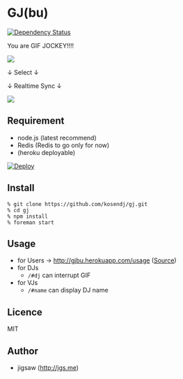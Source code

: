 GJ(bu)
====

[![Dependency Status](https://david-dm.org/kosendj/gj.svg?style=flat)](https://david-dm.org/kosendj/gj)

You are GIF JOCKEY!!!!

![](http://g.recordit.co/zLmn6ABDb3.gif)

↓ Select ↓

↓ Realtime Sync ↓

![](http://g.recordit.co/I0Z2PJFo2j.gif)

## Requirement

* node.js (latest recommend)
* Redis (Redis to go only for now)
* (heroku deployable)

[![Deploy](https://www.herokucdn.com/deploy/button.png)](https://heroku.com/deploy)

## Install

```
% git clone https://github.com/kosendj/gj.git
% cd gj
% npm install
% foreman start
```

## Usage

* for Users -> http://gjbu.herokuapp.com/usage ([Source](https://github.com/kosendj/gj/blob/master/views/usage.jade))
* for DJs
  * `/#dj` can interrupt GIF
* for VJs
  * `/#name` can display DJ name

## Licence

MIT

## Author

* jigsaw (http://jgs.me)
